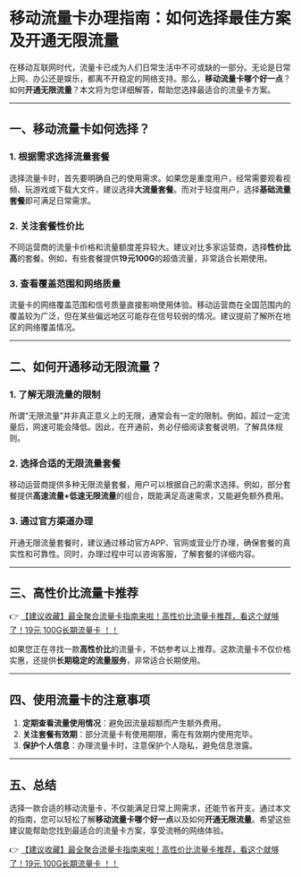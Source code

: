 # 移动流量卡办理指南：如何选择最佳方案及开通无限流量

在移动互联网时代，流量卡已成为人们日常生活中不可或缺的一部分。无论是日常上网、办公还是娱乐，都离不开稳定的网络支持。那么，**移动流量卡哪个好一点**？如何**开通无限流量**？本文将为您详细解答，帮助您选择最适合的流量卡方案。

---

## 一、移动流量卡如何选择？

### 1. 根据需求选择流量套餐
选择流量卡时，首先要明确自己的使用需求。如果您是重度用户，经常需要观看视频、玩游戏或下载大文件，建议选择**大流量套餐**。而对于轻度用户，选择**基础流量套餐**即可满足日常需求。

### 2. 关注套餐性价比
不同运营商的流量卡价格和流量额度差异较大。建议对比多家运营商，选择**性价比高**的套餐。例如，有些套餐提供**19元100G**的超值流量，非常适合长期使用。

### 3. 查看覆盖范围和网络质量
流量卡的网络覆盖范围和信号质量直接影响使用体验。移动运营商在全国范围内的覆盖较为广泛，但在某些偏远地区可能存在信号较弱的情况。建议提前了解所在地区的网络覆盖情况。

---

## 二、如何开通移动无限流量？

### 1. 了解无限流量的限制
所谓“无限流量”并非真正意义上的无限，通常会有一定的限制。例如，超过一定流量后，网速可能会降低。因此，在开通前，务必仔细阅读套餐说明，了解具体规则。

### 2. 选择合适的无限流量套餐
移动运营商提供多种无限流量套餐，用户可以根据自己的需求选择。例如，部分套餐提供**高速流量+低速无限流量**的组合，既能满足高速需求，又能避免额外费用。

### 3. 通过官方渠道办理
开通无限流量套餐时，建议通过移动官方APP、官网或营业厅办理，确保套餐的真实性和可靠性。同时，办理过程中可以咨询客服，了解套餐的详细内容。

---

## 三、高性价比流量卡推荐

👉 [【建议收藏】最全聚合流量卡指南来啦！高性价比流量卡推荐，看这个就够了！19元 100G长期流量卡 ！！](https://bit.ly/Liuliangka)

如果您正在寻找一款**高性价比**的流量卡，不妨参考以上推荐。这款流量卡不仅价格实惠，还提供**长期稳定的流量服务**，非常适合长期使用。

---

## 四、使用流量卡的注意事项

1. **定期查看流量使用情况**：避免因流量超额而产生额外费用。
2. **关注套餐有效期**：部分流量卡有使用期限，需在有效期内使用完毕。
3. **保护个人信息**：办理流量卡时，注意保护个人隐私，避免信息泄露。

---

## 五、总结

选择一款合适的移动流量卡，不仅能满足日常上网需求，还能节省开支。通过本文的指南，您可以轻松了解**移动流量卡哪个好一点**以及如何**开通无限流量**。希望这些建议能帮助您找到最适合的流量卡方案，享受流畅的网络体验。

👉 [【建议收藏】最全聚合流量卡指南来啦！高性价比流量卡推荐，看这个就够了！19元 100G长期流量卡 ！！](https://bit.ly/Liuliangka)